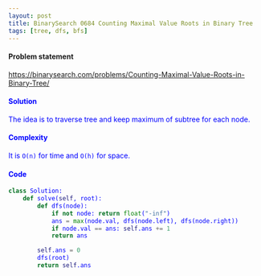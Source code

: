 ```yaml
---
layout: post
title: BinarySearch 0684 Counting Maximal Value Roots in Binary Tree
tags: [tree, dfs, bfs]
---
```


#### Problem statement

<a href="https://binarysearch.com/problems/Counting-Maximal-Value-Roots-in-Binary-Tree/"> <font color = blue>https://binarysearch.com/problems/Counting-Maximal-Value-Roots-in-Binary-Tree/

#### Solution
The idea is to traverse tree and keep maximum of subtree for each node.

#### Complexity
It is `O(n)` for time and `O(h)` for space.

#### Code
```python
class Solution:
    def solve(self, root):
        def dfs(node):
            if not node: return float("-inf")
            ans = max(node.val, dfs(node.left), dfs(node.right))
            if node.val == ans: self.ans += 1
            return ans

        self.ans = 0
        dfs(root)
        return self.ans
```
